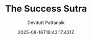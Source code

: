 ---
title: "The Success Sutra"
date: "2025-08-16T19:43:17.431Z"
author: "Devdutt Pattanaik"
read_year: "NO"
recommendation: '3'
url: /bookshelf/the-success-sutra
---